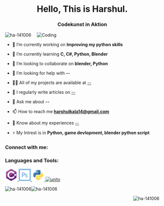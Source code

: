 <h1 align="center">Hello, This is Harshul.</h1>
<h3 align="center">Codekunst in Aktion</h3>
<img align="right"alt="Coding"width="400" src="https://gifdb.com/images/high/dark-anime-houtarou-oreki-winter-hl1s4hucmdlwdlc4.gif">
<p align="left"> <img src="https://komarev.com/ghpvc/?username=ha-141006&label=Profile%20views&color=0e75b6&style=flat" alt="ha-141006" /> </p>

- 🔭 I’m currently working on **Improving my python skills**

- 🌱 I’m currently learning **C, C#, Python, Blender**

- 👯 I’m looking to collaborate on **blender, Python**

- 🤝 I’m looking for help with **--**

- 👨‍💻 All of my projects are available at [--](--)

- 📝 I regularly write articles on [--](--)

- 💬 Ask me about **--**

- 📫 How to reach me **harshulkala14@gmail.com**

- 📄 Know about my experiences [--](--)

- ⚡ My Intrest is in **Python, game devlopment, blender python script**

<h3 align="left">Connect with me:</h3>
<p align="left">
</p>

<h3 align="left">Languages and Tools:</h3>
<p align="left"> <a href="https://www.w3schools.com/cs/" target="_blank" rel="noreferrer"> <img src="https://raw.githubusercontent.com/devicons/devicon/master/icons/csharp/csharp-original.svg" alt="csharp" width="40" height="40"/> </a> <a href="https://www.photoshop.com/en" target="_blank" rel="noreferrer"> <img src="https://raw.githubusercontent.com/devicons/devicon/master/icons/photoshop/photoshop-line.svg" alt="photoshop" width="40" height="40"/> </a> <a href="https://www.python.org" target="_blank" rel="noreferrer"> <img src="https://raw.githubusercontent.com/devicons/devicon/master/icons/python/python-original.svg" alt="python" width="40" height="40"/> </a> <a href="https://unity.com/" target="_blank" rel="noreferrer"> <img src="https://www.vectorlogo.zone/logos/unity3d/unity3d-icon.svg" alt="unity" width="40" height="40"/> </a> </p>


<p><img align="left" src="https://github-readme-streak-stats.herokuapp.com/?user=ha-141006&&theme=tokyonight" alt="ha-141006" /></p>

<p>&nbsp;<img align="left" src="https://github-readme-stats.vercel.app/api?username=ha-141006&show_icons=true&locale=en&theme=tokyonight" alt="ha-141006" /></p>

<p><img align="right" src="https://github-readme-stats.vercel.app/api/top-langs?username=ha-141006&show_icons=true&locale=en&layout=compact&theme=tokyonight" alt="ha-141006" /></p>

